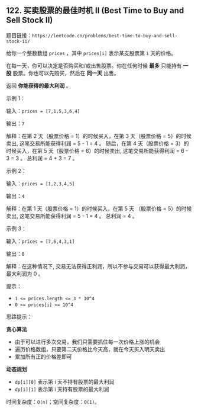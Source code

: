 ## 122. 买卖股票的最佳时机 II (Best Time to Buy and Sell Stock II)

题目链接：`https://leetcode.cn/problems/best-time-to-buy-and-sell-stock-ii/`

给你一个整数数组 `prices` ，其中 `prices[i]` 表示某支股票第 `i` 天的价格。

在每一天，你可以决定是否购买和/或出售股票。你在任何时候 **最多** 只能持有 **一股** 股票。你也可以先购买，然后在 **同一天** 出售。

返回 **你能获得的最大利润** 。

示例 1：

输入：`prices = [7,1,5,3,6,4]`

输出：`7`

解释：在第 2 天（股票价格 = 1）的时候买入，在第 3 天（股票价格 = 5）的时候卖出, 这笔交易所能获得利润 = 5 - 1 = 4 。
随后，在第 4 天（股票价格 = 3）的时候买入，在第 5 天（股票价格 = 6）的时候卖出, 这笔交易所能获得利润 = 6 - 3 = 3 。
总利润 = 4 + 3 = 7 。

示例 2：

输入：`prices = [1,2,3,4,5]`

输出：`4`

解释：在第 1 天（股票价格 = 1）的时候买入，在第 5 天 （股票价格 = 5）的时候卖出, 这笔交易所能获得利润 = 5 - 1 = 4 。
总利润 = 4 。

示例 3：

输入：`prices = [7,6,4,3,1]`

输出：`0`

解释：在这种情况下, 交易无法获得正利润，所以不参与交易可以获得最大利润，最大利润为 0 。

提示：

- `1 <= prices.length <= 3 * 10^4`
- `0 <= prices[i] <= 10^4`

思路提示：

**贪心算法**
- 由于可以进行多次交易，我们只需要抓住每一次价格上涨的机会
- 遍历价格数组，只要第二天价格比今天高，就在今天买入明天卖出
- 累加所有正的价格差即可

**动态规划**
- `dp[i][0]` 表示第 i 天不持有股票的最大利润
- `dp[i][1]` 表示第 i 天持有股票的最大利润

时间复杂度：`O(n)`；空间复杂度：`O(1)`。
